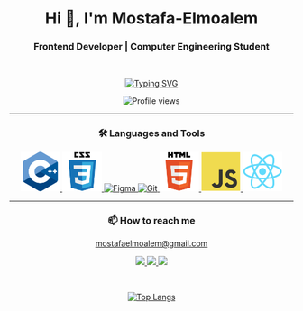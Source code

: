<h1 align="center">Hi 👋, I'm Mostafa-Elmoalem</h1>

<h3 align="center">Frontend Developer | Computer Engineering Student</h3><br>

<!-- LinkedIn Typing SVG -->
<p align="center">
  <a href="https://eg.linkedin.com/in/mostafa-elmoalem-782a821ba" target="_blank">
    <img src="https://readme-typing-svg.herokuapp.com?font=Fira+Code&pause=1000&vCenter=true&width=435&lines=Follow+me+on+LinkedIn;Always+learning%2C+always+building" alt="Typing SVG" />
  </a>
</p>

<!-- Profile Views -->
<p align="center">
  <img src="https://komarev.com/ghpvc/?username=mostafa-elmoalem&label=Profile%20views&color=0e75b6&style=flat" alt="Profile views" />
</p>

---

<h3 align="center">🛠️ Languages and Tools</h3>

<p align="center">
  <a href="https://www.w3schools.com/cpp/" target="_blank" rel="noreferrer">
    <img src="https://raw.githubusercontent.com/devicons/devicon/master/icons/cplusplus/cplusplus-original.svg" alt="C++" width="70"/>
  </a>
  <a href="https://www.w3schools.com/css/" target="_blank" rel="noreferrer">
    <img src="https://raw.githubusercontent.com/devicons/devicon/master/icons/css3/css3-original-wordmark.svg" alt="CSS3" width="70" />
  </a>
  <a href="https://www.figma.com/" target="_blank" rel="noreferrer">
    <img src="https://www.vectorlogo.zone/logos/figma/figma-icon.svg" alt="Figma" width="70" />
  </a>
  <a href="https://git-scm.com/" target="_blank" rel="noreferrer">
    <img src="https://www.vectorlogo.zone/logos/git-scm/git-scm-icon.svg" alt="Git" width="70" />
  </a>
  <a href="https://www.w3.org/html/" target="_blank" rel="noreferrer">
    <img src="https://raw.githubusercontent.com/devicons/devicon/master/icons/html5/html5-original-wordmark.svg" alt="HTML5" width="70" />
  </a>
  <a href="https://developer.mozilla.org/en-US/docs/Web/JavaScript" target="_blank" rel="noreferrer">
    <img src="https://raw.githubusercontent.com/devicons/devicon/master/icons/javascript/javascript-original.svg" alt="JavaScript" height="70"/>
  </a>
  <a href="https://reactjs.org/" target="_blank" rel="noreferrer">
    <img src="https://raw.githubusercontent.com/devicons/devicon/master/icons/react/react-original.svg" alt="React" width="70"/>
  </a>
</p>

---

<h3 align="center">📫 How to reach me</h3>

<p align="center">
  <a href="mailto:mostafaelmoalem@gmail.com">mostafaelmoalem@gmail.com</a>
</p>

<!-- Social Icons -->
<p align="center">
  <a href="https://eg.linkedin.com/in/mostafa-elmoalem-782a821ba" target="_blank">
    <img src="https://raw.githubusercontent.com/rahuldkjain/github-profile-readme-generator/master/src/images/icons/Social/linked-in-alt.svg" height="60" />
  </a>
  <a href="https://www.behance.net/mostafaelmoale" target="_blank">
    <img src="https://raw.githubusercontent.com/rahuldkjain/github-profile-readme-generator/master/src/images/icons/Social/behance.svg" height="60" />
  </a>
  <a href="https://www.youtube.com/@mostafe_elmoalem" target="_blank">
    <img src="https://raw.githubusercontent.com/rahuldkjain/github-profile-readme-generator/master/src/images/icons/Social/youtube.svg" height="60" />
  </a>
</p>
<br>
<!-- GitHub Stats -->
<p align="center">
  <a href="https://github.com/Mostafa-Elmoalem">
    <img src="https://github-readme-stats.vercel.app/api/top-langs/?username=Mostafa-Elmoalem&langs_count=8" alt="Top Langs" />
  </a>
</p>

